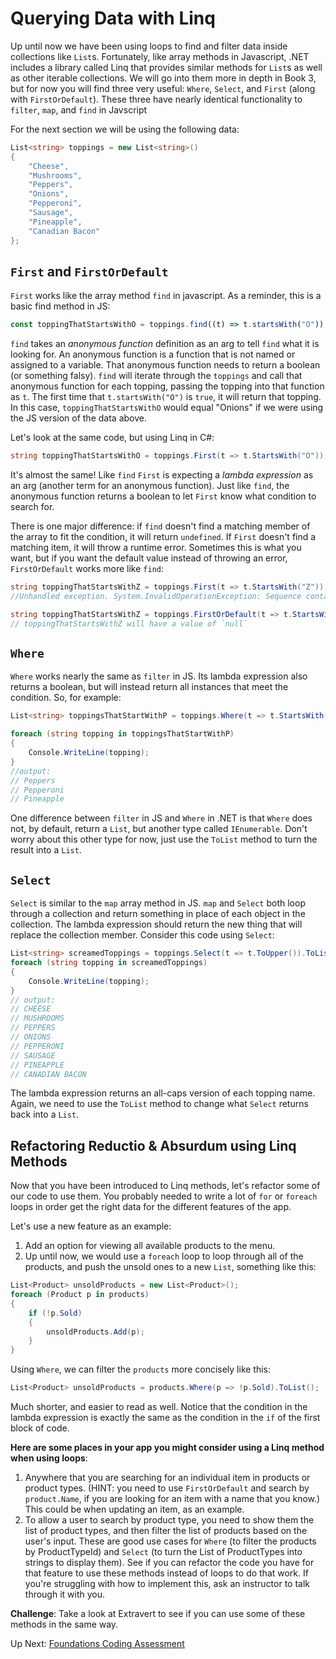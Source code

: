 # Querying Data with Linq

Up until now we have been using loops to find and filter data inside collections like `List`s. Fortunately, like array methods in Javascript, .NET includes a library called Linq that provides similar methods for `List`s as well as other iterable collections. We will go into them more in depth in Book 3, but for now you will find three very useful: `Where`, `Select`, and `First` (along with `FirstOrDefault`). These three have nearly identical functionality to `filter`, `map`, and `find` in Javscript

For the next section we will be using the following data:

```csharp
List<string> toppings = new List<string>()
{
    "Cheese",
    "Mushrooms",
    "Peppers",
    "Onions",
    "Pepperoni",
    "Sausage",
    "Pineapple",
    "Canadian Bacon"
};
```

## `First` and `FirstOrDefault`

`First` works like the array method `find` in javascript. As a reminder, this is a basic find method in JS:

```javascript
const toppingThatStartsWithO = toppings.find((t) => t.startsWith("O"));
```

`find` takes an _anonymous function_ definition as an arg to tell `find` what it is looking for. An anonymous function is a function that is not named or assigned to a variable. That anonymous function needs to return a boolean (or something falsy). `find` will iterate through the `toppings` and call that anonymous function for each topping, passing the topping into that function as `t`. The first time that `t.startsWith("O")` is `true`, it will return that topping. In this case, `toppingThatStartsWithO` would equal "Onions" if we were using the JS version of the data above.

Let's look at the same code, but using Linq in C#:

```csharp
string toppingThatStartsWithO = toppings.First(t => t.StartsWith("O"));
```

It's almost the same! Like `find` `First` is expecting a _lambda expression_ as an arg (another term for an anonymous function). Just like `find`, the anonymous function returns a boolean to let `First` know what condition to search for.

There is one major difference: if `find` doesn't find a matching member of the array to fit the condition, it will return `undefined`. If `First` doesn't find a matching item, it will throw a runtime error. Sometimes this is what you want, but if you want the default value instead of throwing an error, `FirstOrDefault` works more like `find`:

```csharp
string toppingThatStartsWithZ = toppings.First(t => t.StartsWith("Z"));
//Unhandled exception. System.InvalidOperationException: Sequence contains no matching element

string toppingThatStartsWithZ = toppings.FirstOrDefault(t => t.StartsWith("Z"));
// toppingThatStartsWithZ will have a value of `null`
```

## `Where`

`Where` works nearly the same as `filter` in JS. Its lambda expression also returns a boolean, but will instead return all instances that meet the condition. So, for example:

```csharp
List<string> toppingsThatStartWithP = toppings.Where(t => t.StartsWith("P")).ToList();

foreach (string topping in toppingsThatStartWithP)
{
    Console.WriteLine(topping);
}
//output:
// Peppers
// Pepperoni
// Pineapple
```

One difference between `filter` in JS and `Where` in .NET is that `Where` does not, by default, return a `List`, but another type called `IEnumerable`. Don't worry about this other type for now, just use the `ToList` method to turn the result into a `List`.

## `Select`

`Select` is similar to the `map` array method in JS. `map` and `Select` both loop through a collection and return something in place of each object in the collection. The lambda expression should return the new thing that will replace the collection member. Consider this code using `Select`:

```csharp
List<string> screamedToppings = toppings.Select(t => t.ToUpper()).ToList();
foreach (string topping in screamedToppings)
{
    Console.WriteLine(topping);
}
// output:
// CHEESE
// MUSHROOMS
// PEPPERS
// ONIONS
// PEPPERONI
// SAUSAGE
// PINEAPPLE
// CANADIAN BACON
```

The lambda expression returns an all-caps version of each topping name. Again, we need to use the `ToList` method to change what `Select` returns back into a `List`. 

## Refactoring Reductio & Absurdum using Linq Methods
Now that you have been introduced to Linq methods, let's refactor some of our code to use them. You probably needed to write a lot of `for` or `foreach` loops in order get the right data for the different features of the app. 

Let's use a new feature as an example:

1. Add an option for viewing all available products to the menu. 
1. Up until now, we would use a `foreach` loop to loop through all of the products, and push the unsold ones to a new `List`, something like this: 

``` csharp
List<Product> unsoldProducts = new List<Product>();
foreach (Product p in products)
{
    if (!p.Sold)
    {
        unsoldProducts.Add(p);
    }
}
```
Using `Where`, we can filter the `products` more concisely like this:
``` csharp
List<Product> unsoldProducts = products.Where(p => !p.Sold).ToList();
```
Much shorter, and easier to read as well. Notice that the condition in the lambda expression is exactly the same as the condition in the `if` of the first block of code. 

**Here are some places in your app you might consider using a Linq method when using loops**:
1. Anywhere that you are searching for an individual item in products or product types. (HINT: you need to use `FirstOrDefault` and search by `product.Name`, if you are looking for an item with a name that you know.) This could be when updating an item, as an example. 
1. To allow a user to search by product type, you need to show them the list of product types, and then filter the list of products based on the user's input. These are good use cases for `Where` (to filter the products by ProductTypeId) and `Select` (to turn the List of ProductTypes into strings to display them). See if you can refactor the code you have for that feature to use these methods instead of loops to do that work. If you're struggling with how to implement this, ask an instructor to talk through it with you.

**Challenge**: Take a look at Extravert to see if you can use some of these methods in the same way. 

Up Next: [Foundations Coding Assessment](./coding-self-assessment.md)